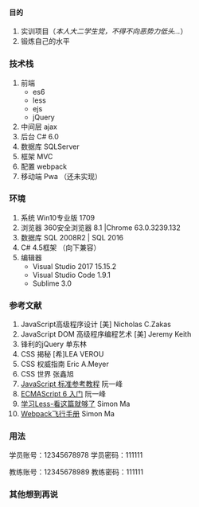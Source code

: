 #### 目的
1. 实训项目（*本人大二学生党，不得不向恶势力低头...*）
2. 锻炼自己的水平

### 技术栈
1. 前端 
    - es6 
    - less
    - ejs
    - jQuery
2. 中间层 ajax
3. 后台 C# 6.0 
4. 数据库 SQLServer 
5. 框架 MVC
6. 配置 webpack
7. 移动端 Pwa （还未实现）

### 环境
1. 系统 Win10专业版 1709
2. 浏览器 360安全浏览器 8.1 |Chrome 63.0.3239.132
3. 数据库 SQL 2008R2 | SQL 2016
4. C# 4.5框架 （向下兼容）
5. 编辑器 
    - Visual Studio 2017 15.15.2 
    - Visual Studio Code 1.9.1
    - Sublime 3.0

### 参考文献
1. JavaScript高级程序设计             [美] Nicholas C.Zakas
2. JavaScript DOM 高级程序编程艺术    [美] Jeremy Keith
3. 锋利的jQuery                        单东林
4. CSS 揭秘                           [希]LEA VEROU
5. CSS 权威指南                        Eric A.Meyer 
6. CSS 世界                           张鑫旭
7. [JavaScript 标准参考教程](http://javascript.ruanyifeng.com/)            阮一峰
8. [ECMAScript 6 入门](http://es6.ruanyifeng.com/)  阮一峰
9. [学习Less-看这篇就够了](https://tomotoes.com/posts/11b92833/)              Simon Ma
10. [Webpack飞行手册](https://tomotoes.com/posts/4d6f8cc5/)                   Simon Ma

### 用法

学员账号：12345678978
学员密码：111111

教练账号：12345678989
教练密码：111111

### 其他想到再说



